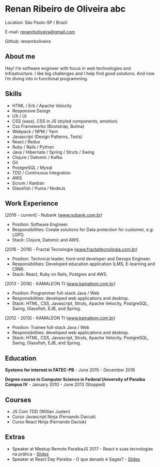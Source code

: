 # Renan Ribeiro de Oliveira abc

Location: São Paulo-SP / Brazil

E-mail: renanrboliveira@gmail.com

Github: renanrboliveira

## About me

Hey! I’m software engineer with focus in web technologies and infrastructure. I like big challenges and I help find good solutions. And now I’m diving into in functional programming.

## Skills

* HTML / Erb / Apache Velocity
* Responsive Design
* UX / UI
* CSS (sass), CSS in JS (styled components, emotion)
* Css Frameworks (Bootstrap, Bulma)
* Webpack / NPM / Yarn 
* Javascript (Design Patterns, Tests)
* React / Redux
* Ruby / Rails / Python
* Java / Hibernate / Spring / Struts / Swing
* Clojure / Datomic / Kafka
* Git
* PostgreSQL / Mysql
* TDD / Continuous Integration
* AWS
* Scrum / Kanban
* Glassfish / Puma / NodeJs

## Work Experience

[2019 - current]  - Nubank (www.nubank.com.br)
- Position: Software Engineer.
- Responsibilities: Create solutions for Data protection for customer, e.g: LGPD.
- Stack: Clojure, Datomic and AWS.

[2016 - 2019]  - Fractal Tecnologia (www.fractaltecnologia.com.br)
- Position: Technical leader, front-end developer and Devops Engineer.
- Responsibilities: Developed education application (LMS, E-learning and CRM).
- Stack: React, Ruby on Rails, Postgres and AWS.

[2013 - 2016]  - KAMALEON TI (www.kamaleon.com.br)
- Position: Programmer full-stack Java / Web
- Responsibilities: developed web applications and  desktop.
- Stack: HTML, CSS, Javascript, Struts, Apache Velocity, PostgreSQL, Swing, Glassfish, EJB, and Spring.


[2012 - 2013] - KAMALEON TI (www.kamaleon.com.br)
- Position: Trainee full-stack Java / Web
- Responsibilities: developed web applications and  desktop.
- Stack: HTML, CSS, Javascript, Struts, Apache Velocity, PostgreSQL, Swing, Glassfish, EJB, and Spring.

## Education

**Systems for internet in FATEC-PB** - June 2015 - December 2016

**Degree course in Computer Science in Federal University of Paraiba Campus IV** - January 2010 - June 2013 (Stopped)

## Courses

* JS Com TDD (Willian Justen)
* Curso Javascript Ninja (Fernando Daciuk)
* Curso React Ninja (Fernando Daciuk)

## Extras

* Speaker at Meetup Remote ParaibaJS 2017 - React e suas tecnologias na prática - [Slides](https://goo.gl/fT36JE)
* Speaker at React Day Paraíba - O que danado é Sagas? - [Slides](https://docs.google.com/presentation/d/1anc4P8i9nN1JxANsovDjV3-Ll37_SBZWJA1hTwD_5mM/edit#slide=id.p)
